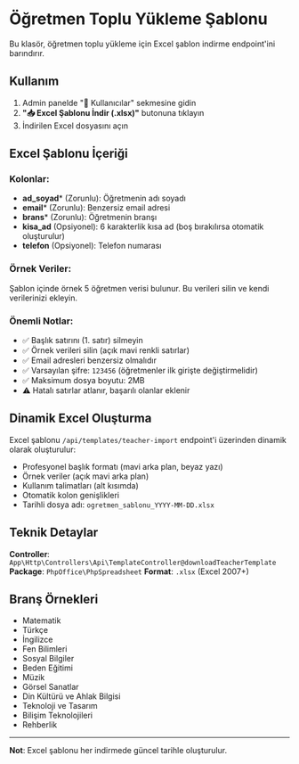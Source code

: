 # Öğretmen Toplu Yükleme Şablonu

Bu klasör, öğretmen toplu yükleme için Excel şablon indirme endpoint'ini barındırır.

## Kullanım

1. Admin panelde "👥 Kullanıcılar" sekmesine gidin
2. **"📥 Excel Şablonu İndir (.xlsx)"** butonuna tıklayın
3. İndirilen Excel dosyasını açın

## Excel Şablonu İçeriği

### Kolonlar:
- **ad_soyad*** (Zorunlu): Öğretmenin adı soyadı
- **email*** (Zorunlu): Benzersiz email adresi
- **brans*** (Zorunlu): Öğretmenin branşı
- **kisa_ad** (Opsiyonel): 6 karakterlik kısa ad (boş bırakılırsa otomatik oluşturulur)
- **telefon** (Opsiyonel): Telefon numarası

### Örnek Veriler:
Şablon içinde örnek 5 öğretmen verisi bulunur. Bu verileri silin ve kendi verilerinizi ekleyin.

### Önemli Notlar:
- ✅ Başlık satırını (1. satır) silmeyin
- ✅ Örnek verileri silin (açık mavi renkli satırlar)
- ✅ Email adresleri benzersiz olmalıdır
- ✅ Varsayılan şifre: `123456` (öğretmenler ilk girişte değiştirmelidir)
- ✅ Maksimum dosya boyutu: 2MB
- ⚠️ Hatalı satırlar atlanır, başarılı olanlar eklenir

## Dinamik Excel Oluşturma

Excel şablonu `/api/templates/teacher-import` endpoint'i üzerinden dinamik olarak oluşturulur:
- Profesyonel başlık formatı (mavi arka plan, beyaz yazı)
- Örnek veriler (açık mavi arka plan)
- Kullanım talimatları (alt kısımda)
- Otomatik kolon genişlikleri
- Tarihli dosya adı: `ogretmen_sablonu_YYYY-MM-DD.xlsx`

## Teknik Detaylar

**Controller**: `App\Http\Controllers\Api\TemplateController@downloadTeacherTemplate`
**Package**: `PhpOffice\PhpSpreadsheet`
**Format**: `.xlsx` (Excel 2007+)

## Branş Örnekleri

- Matematik
- Türkçe
- İngilizce
- Fen Bilimleri
- Sosyal Bilgiler
- Beden Eğitimi
- Müzik
- Görsel Sanatlar
- Din Kültürü ve Ahlak Bilgisi
- Teknoloji ve Tasarım
- Bilişim Teknolojileri
- Rehberlik

---

**Not**: Excel şablonu her indirmede güncel tarihle oluşturulur.
